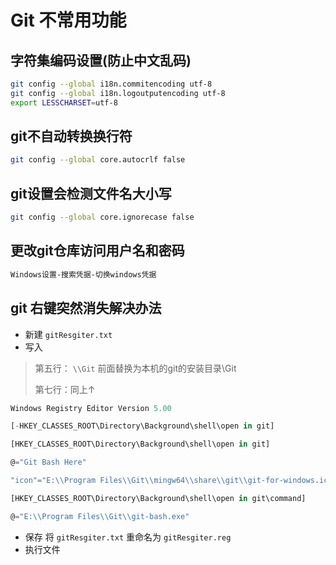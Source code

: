 # Git 不常用功能

## 字符集编码设置(防止中文乱码)

```sh
git config --global i18n.commitencoding utf-8
git config --global i18n.logoutputencoding utf-8
export LESSCHARSET=utf-8
```

## git不自动转换换行符

```sh
git config --global core.autocrlf false
```

## git设置会检测文件名大小写

```sh
git config --global core.ignorecase false
```

## 更改git仓库访问用户名和密码

```tex
Windows设置-搜索凭据-切换windows凭据
```

## git 右键突然消失解决办法

-  新建 `gitResgiter.txt`
- 写入

> 第五行： `\\Git` 前面替换为本机的git的安装目录\Git
>
> 第七行：同上↑

```js
Windows Registry Editor Version 5.00

[-HKEY_CLASSES_ROOT\Directory\Background\shell\open in git]

[HKEY_CLASSES_ROOT\Directory\Background\shell\open in git]

@="Git Bash Here"

"icon"="E:\\Program Files\\Git\\mingw64\\share\\git\\git-for-windows.ico"

[HKEY_CLASSES_ROOT\Directory\Background\shell\open in git\command]

@="E:\\Program Files\\Git\\git-bash.exe"
```

- 保存 将 `gitResgiter.txt` 重命名为 `gitResgiter.reg`
- 执行文件

